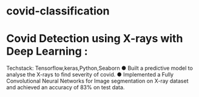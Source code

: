 
# covid-classification
# Covid Detection using X-rays with Deep Learning  :
Techstack: Tensorflow,keras,Python,Seaborn
● Built a predictive model to analyse the X-rays to find severity of covid.
● Implemented a Fully Convolutional Neural Networks for Image segmentation on X-ray dataset and
achieved an accuracy of 83% on test data.
